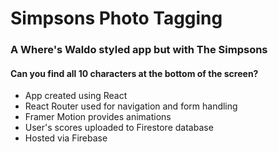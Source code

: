 # Simpsons Photo Tagging

### A Where's Waldo styled app but with The Simpsons ###
#### Can you find all 10 characters at the bottom of the screen? ####
* App created using React
* React Router used for navigation and form handling
* Framer Motion provides animations
* User's scores uploaded to Firestore database
* Hosted via Firebase
